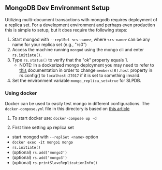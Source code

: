 ## MongoDB Dev Environment Setup

Utilizing multi-document transactions with mongodb requires deployment of a replica set.  For a development environment and perhaps even production this is simple to setup, but it does require the following steps:

1. Start mongod with `--replSet <rs-name>`, where `<rs-name>` can be any name for your replica set (e.g., "rs0")
2. Access the machine running `mongod` using the mongo cli and enter `rs.initiate()`.
3. Type `rs.status()` to verify that the "ok" property equals 1.  
    - NOTE: In a dockerized mongo deployment you may need to refer to [this](https://docs.mongodb.com/manual/tutorial/reconfigure-replica-set-with-unavailable-members/) documentation in order to change `members[0].host` property in rs.config() to `localhost:27017` if it is set to something invalid.
4. Set the environment variable `mongo_replica_set=true` for SLPDB.

### Using docker

Docker can be used to easily test mongo in different configurations.  The `docker-compose.yml` file in this directory is based on [this article](`https://blog.skbali.com/2019/05/mongodb-replica-set-using-docker-compose/`)

1. To start docker use: `docker-compose up -d`

2. First time setting up replica set
  - start mongod with `--replSet <name>` option 
  - `docker exec -it mongo1 mongo`
  - `rs.initiate()`
  - (optional) `rs.add('mongo2')`  
  - (optional) `rs.add('mongo3')`  
  - (optional) `rs.printSlaveReplicationInfo()`  
